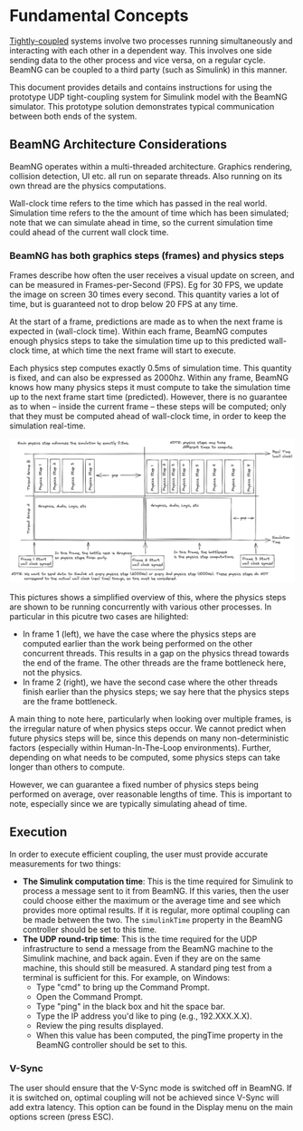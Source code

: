# Fundamental Concepts

[Tightly-coupled](https://documentation.beamng.com/beamng_tech/cosimulationeditor/tight_coupling/) systems involve two processes running simultaneously and interacting with each other in a dependent way. This involves one side sending data to the other process and vice versa, on a regular cycle. BeamNG can be coupled to a third party (such as Simulink) in this manner.

This document provides details and contains instructions for 
using the prototype UDP tight-coupling system for Simulink 
model with the BeamNG simulator. 
This prototype solution demonstrates typical communication 
between both ends of the system.

## BeamNG Architecture Considerations

BeamNG operates within a multi-threaded architecture. 
Graphics rendering, collision detection, UI etc. 
all run on separate threads. 
Also running on its own thread are the physics computations.

Wall-clock time refers to the time which has passed in the real world. 
Simulation time refers to the the amount of time which has been simulated; 
note that we can simulate ahead in time, 
so the current simulation time could ahead of the current wall clock time.

### BeamNG has both graphics steps (frames) and physics steps

Frames describe how often the user receives a visual update on screen, 
and can be measured in Frames-per-Second (FPS). 
Eg for 30 FPS, we update the image on screen 30 times every second. 
This quantity varies a lot of time, but is guaranteed not to drop below 20 FPS at any time.

At the start of a frame, predictions are made as to when the next frame is expected in (wall-clock time). 
Within each frame, BeamNG computes enough physics steps to take the simulation time 
up to this predicted wall-clock time, at which time the next frame will start to execute.

Each physics step computes exactly 0.5ms of simulation time. 
This quantity is fixed, and can also be expressed as 2000hz. 
Within any frame, BeamNG knows how many physics steps it must compute to take the simulation time
up to the next frame start time (predicted). 
However, there is no guarantee as to when – inside the current frame – 
these steps will be computed; only that they must be computed ahead of wall-clock time, 
in order to keep the simulation real-time.

![BeamNG Multithreading](../media/1_BeamNG_Multithreading.png)

This pictures shows a simplified overview of this, 
where the physics steps are shown to be running concurrently with various other processes.
In particular in this picutre two cases are hilighted:

* In frame 1 (left), we have the case where the physics steps are computed earlier than 
  the work being performed on the other concurrent threads. 
  This results in a gap on the physics thread towards the end of the frame. 
  The other threads are the frame bottleneck here, not the physics.
* In frame 2 (right), we have the second case where the other threads finish earlier than 
  the physics steps; we say here that the physics steps are the frame bottleneck.

A main thing to note here, particularly when looking over multiple frames, 
is the irregular nature of when physics steps occur. 
We cannot predict when future physics steps will be, 
since this depends on many non-deterministic factors (especially within Human-In-The-Loop environments). 
Further, depending on what needs to be computed, some physics steps can take longer than others to compute.

However, we can guarantee a fixed number of physics steps being performed on average, 
over reasonable lengths of time. This is important to note, especially since we are typically 
simulating ahead of time.

## Execution

In order to execute efficient coupling, the user must provide accurate measurements for two things:

* **The Simulink computation time**: 
  This is the time required for Simulink to process a message sent to it from BeamNG. 
  If this varies, then the user could choose either the maximum or the average time and see which provides more optimal results. 
  If it is regular, more optimal coupling can be made between the two.
  The `simulinkTime` property in the BeamNG controller should be set to this time.
* **The UDP round-trip time**:
  This is the time required for the UDP infrastructure to send a message from the BeamNG machine to the Simulink machine, and back again. 
  Even if they are on the same machine, this should still be measured.
  A standard ping test from a terminal is sufficient for this. For example, on Windows:
  * Type "cmd" to bring up the Command Prompt.
  * Open the Command Prompt.
  * Type "ping" in the black box and hit the space bar.
  * Type the IP address you'd like to ping (e.g., 192.XXX.X.X).
  * Review the ping results displayed.
  * When this value has been computed, the pingTime property in the BeamNG controller should be set to this.

### V-Sync

The user should ensure that the V-Sync mode is switched off in BeamNG. 
If it is switched on, optimal coupling will not be achieved since V-Sync will add extra latency. 
This option can be found in the Display menu on the main options screen (press ESC).
